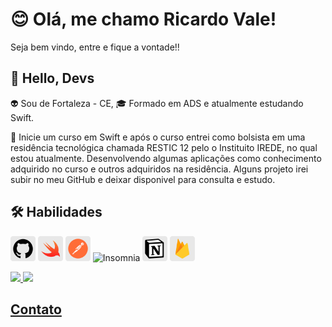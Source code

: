 
# 😊 Olá, me chamo Ricardo Vale!

Seja bem vindo, entre e fique a vontade!!


## 🚀 Hello, Devs

👽 Sou de Fortaleza - CE, 🎓 Formado em ADS e atualmente estudando Swift.

🎒 Inicie um curso em Swift e após o curso entrei como bolsista em uma residência tecnológica chamada RESTIC 12 pelo o Instituito IREDE, no qual estou atualmente. Desenvolvendo algumas aplicações como conhecimento adquirido no curso e outros adquiridos na residência. Alguns projeto irei subir no meu GitHub e deixar disponivel para consulta e estudo.


## 🛠 Habilidades
<img alt="Github" height="40" width="40" src="https://github.com/gui-bus/TechIcons/blob/main/Light/Github.svg">  <img alt="Swift" height="40" width="40" src="https://github.com/gui-bus/TechIcons/blob/main/Light/Swift.svg"> <img alt="Postman" height="40" width="40" src="https://github.com/gui-bus/TechIcons/blob/main/Light/Postman.svg">
<img alt="Insomnia" height="40" width="40" src="https://cdn.jsdelivr.net/gh/devicons/devicon@latest/icons/insomnia/insomnia-original.svg">  <img alt="Notion" height="40" width="40" src="https://github.com/gui-bus/TechIcons/blob/main/Light/Notion.svg">  <img alt="Firebase" height="40" width="40" src="https://github.com/gui-bus/TechIcons/blob/main/Light/Firebase.svg"> 
          

<div>
<a href="https://github.com/ricardosvale">
<img aling="center" loading="lazy" height="180em" src="https://github-readme-stats.vercel.app/api/top-langs/?username=ricardosvale&layout=compact&langs_count=7&theme=dracula"/>
<img aling="center" loading="lazy" height="180em" src="https://github-readme-stats.vercel.app/api?username=ricardosvale&show_icons=true&theme=dracula&include_all_commits=true&count_private=true"/>
</div>


          
## Contato


<!---
ricardosvale/ricardosvale is a ✨ special ✨ repository because its `README.md` (this file) appears on your GitHub profile.
You can click the Preview link to take a look at your changes.
--->
